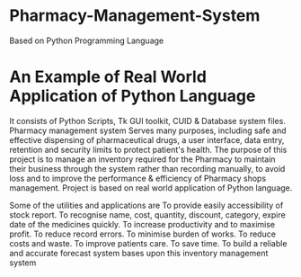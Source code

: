 # Pharmacy-Management-System
Based on Python Programming Language
# An Example of Real World Application of Python Language 
It consists of Python Scripts, Tk GUI toolkit, CUID & Database system files.
Pharmacy management system
Serves many purposes, including safe and effective dispensing of pharmaceutical drugs, a user interface, data entry, retention and security limits to protect patient's health.
The purpose of this project is to manage an inventory required for the Pharmacy to maintain their business through the system rather than recording manually, to avoid loss and to improve the performance & efficiency of Pharmacy shops management.
Project is based on real world application of Python language.

Some of the utilities and applications are To provide easily accessibility of stock report.
To recognise name, cost, quantity, discount, category, expire date of the medicines quickly.
To increase productivity and to maximise profit.
To reduce record errors.
To minimise burden of works.
To reduce costs and waste. 
To improve patients care.
To save time.
To build a reliable and accurate forecast system bases upon this inventory management system
